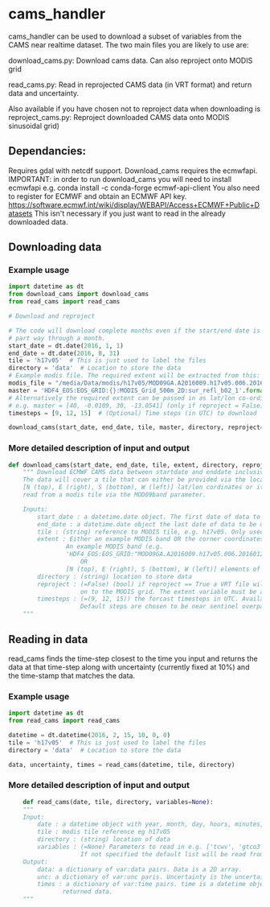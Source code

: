 # cams_handler
cams_handler can be used to download a subset of variables from the CAMS near realtime dataset. The two main files you are likely to use are:

  download_cams.py: Download cams data. Can also reproject onto MODIS grid

  read_cams.py: Read in reprojected CAMS data (in VRT format) and return data and uncertainty.

Also available if you have chosen not to reproject data when downloading is 
  reproject_cams.py: Reproject downloaded CAMS data onto MODIS sinusoidal grid)

## Dependancies:

Requires gdal with netcdf support.
Download_cams requires the ecmwfapi.
IMPORTANT: in order to run download_cams you will need to install ecmwfapi
e.g.    conda install -c conda-forge ecmwf-api-client
 You also need to register for ECMWF and obtain an ECMWF API key.
https://software.ecmwf.int/wiki/display/WEBAPI/Access+ECMWF+Public+Datasets
This isn't necessary if you just want to read in the already downloaded data.
  
  
## Downloading data

### Example usage
```python
import datetime as dt
from download_cams import download_cams
from read_cams import read_cams

# Download and reproject

# The code will download complete months even if the start/end date is
# part way through a month.
start_date = dt.date(2016, 1, 1)
end_date = dt.date(2016, 8, 31)
tile = 'h17v05'  # This is just used to label the files
directory = 'data'  # Location to store the data
# Example modis file. The required extent will be extracted from this:
modis_file = "/media/Data/modis/h17v05/MOD09GA.A2016009.h17v05.006.2016012053256.hdf"
master = 'HDF4_EOS:EOS_GRID:{}:MODIS_Grid_500m_2D:sur_refl_b02_1'.format(modis_file)
# Alternatively the required extent can be passed in as lat/lon co-ordinates
# e.g. master = [40, -0.0109, 30, -13.0541] (only if reproject = False)
timesteps = [9, 12, 15]  # (Optional) Time steps (in UTC) to download

download_cams(start_date, end_date, tile, master, directory, reproject=True,  timesteps=timesteps)
```
### More detailed description of input and output
```python
def download_cams(start_date, end_date, tile, extent, directory, reproject=False, timesteps=(9, 12, 15)):
    """ Download ECMWF CAMS data between startdate and enddate inclusive.
    The data will cover a tile that can either be provided via the location parameter as the
    [N (top), E (right), S (bottom), W (left)] lat/lon cordinates or it can be inferred from the extent of a tile as
    read from a modis tile via the MOD09band parameter.

    Inputs:
        start_date : a datetime.date object. The first date of data to be downloaded.
        end_date : a datetime.date object the last date of data to be downloaded
        tile : (string) reference to MODIS tile, e.g. h17v05. Only used in file names.
        extent : Either an example MODIS band OR the corner coordinates of the tile in lat/lon projection:
                An example MODIS band (e.g.
                'HDF4_EOS:EOS_GRID:"MOD09GA.A2016009.h17v05.006.2016012053256.hdf":MODIS_Grid_500m_2D:sur_refl_b02_1')
                    OR
                [N (top), E (right), S (bottom), W (left)] elements of tile in lat/lon projection.
        directory : (string) location to store data
        reproject : (=False) (bool) if reproject == True a VRT file will be created that includes the reprojection
                    on to the MODIS grid. The extent variable must be a MODIS band if reproject == True.
        timesteps : (=(9, 12, 15)) the forcast timesteps in UTC. Available steps are every 3 hours from 0 to 21.
                    Default steps are chosen to be near sentinel overpass times.
    """
```

## Reading in data
read_cams finds the time-step closest to the time you input and returns the data at that time-step along with uncertainty (currently fixed at 10%)  and the time-stamp that matches the data.

### Example usage

```python
import datetime as dt
from read_cams import read_cams

datetime = dt.datetime(2016, 2, 15, 10, 0, 0)
tile = 'h17v05'  # This is just used to label the files
directory = 'data'  # Location to store the data

data, uncertainty, times = read_cams(datetime, tile, directory)
```

### More detailed description of input and output

```python
    def read_cams(date, tile, directory, variables=None):
    """
    Input:
        date : a datetime object with year, month, day, hours, minutes, seconds
        tile : modis tile reference eg h17v05
        directory : (string) location of data
        variables : (=None) Parameters to read in e.g. ['tcwv', 'gtco3', 'aod550', 'sf'].
                    If not specified the default list will be read from cams_utils.
    Output:
        data: a dictionary of var:data pairs. Data is a 2D array.
        unc: a dictionary of var:unc paris. Uncertainty is the uncertainty in data.
        times : a dictionary of var:time pairs. time is a datetime object with the date and time of the
               returned data.
    """
```

